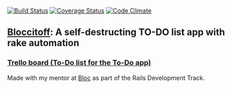 [![Build Status](https://travis-ci.org/npauzenga/Blocitoff.svg)][travis]
[![Coverage Status](https://coveralls.io/repos/npauzenga/Blocitoff/badge.svg?branch=master&service=github)][coveralls]
[![Code Climate](https://codeclimate.com/github/npauzenga/Blocitoff/badges/gpa.svg)][code_climate]

[code_climate]: https://codeclimate.com/github/npauzenga/Blocitoff
[travis]: https://travis-ci.org/npauzenga/Bloccitoff
[coveralls]: https://coveralls.io/github/npauzenga/Blocitoff?branch=master

## [Bloccitoff](https://blocitoff-nate.herokuapp.com/): A self-destructing TO-DO list app with rake automation


### [Trello board (To-Do list for the To-Do app)](https://trello.com/b/clxYgXRO/bloccitoff-app)

Made with my mentor at [Bloc](http://bloc.io) as part of the Rails Development Track.
